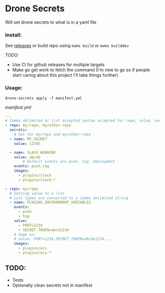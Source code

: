 # Drone Secrets

Will set drone secrets to what is in a yaml file

### Install:

See [releases](https://github.com/fixate/drone-secrets/releases/latest) or build repo using `make build` or `make builddev`

TODO:

- Use CI for github releases for multiple targets
- Make go get work to fetch the command (I'm new to go so if people start caring
		about this project I'll take things further)

### Usage:

```shell
drone-secrets apply -f manifest.yml
```

*manifest.yml*

```yaml
---
# Comma delimited or list accepted syntax accepted for repo, value, events and images
- repo: my/repo, my/other-repo
  secrets:
	# Set for my/repo and my/other-repo
  - name: MY_SECRET
    value: 12345

  - name: SLACK_WEBHOOK
    value: abcde
		# Default events are push, tag, deployment
    events: push,tag
    images: 
      - plugins/slack
      - plugins/slack:*

- repo: my/repo
  # Setting value to a list
  # List types are converted to a comma delimited string
  - name: PLUGINS_ENVIRONMENT_VARIABLES
    events: 
      - push
      - tag
    value:
      - PORT=1234
      - SECRET_TOKEN=abcd1234
    # Same as:
    # value: PORT=1234,SECRET_TOKEN=abcde1234,...
    images: 
      - plugins/ecs
      - plugins/ecs:*
```

## TODO:

- Tests 
- Optionally clean secrets not in manifest
